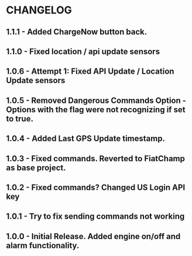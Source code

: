 # CHANGELOG
## 1.1.1 - Added ChargeNow button back.
## 1.1.0 - Fixed location / api update sensors
## 1.0.6 - Attempt 1: Fixed API Update / Location Update sensors
## 1.0.5 - Removed Dangerous Commands Option - Options with the flag were not recognizing if set to true.
## 1.0.4 - Added Last GPS Update timestamp.
## 1.0.3 - Fixed commands. Reverted to FiatChamp as base project. 
## 1.0.2 - Fixed commands? Changed US Login API key
## 1.0.1 - Try to fix sending commands not working
## 1.0.0 - Initial Release. Added engine on/off and alarm functionality. 


